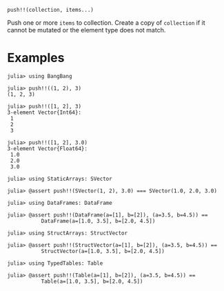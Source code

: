 ```
push!!(collection, items...)
```

Push one or more `items` to collection.  Create a copy of `collection` if it cannot be mutated or the element type does not match.

# Examples

```jldoctest
julia> using BangBang

julia> push!!((1, 2), 3)
(1, 2, 3)

julia> push!!([1, 2], 3)
3-element Vector{Int64}:
 1
 2
 3

julia> push!!([1, 2], 3.0)
3-element Vector{Float64}:
 1.0
 2.0
 3.0

julia> using StaticArrays: SVector

julia> @assert push!!(SVector(1, 2), 3.0) === SVector(1.0, 2.0, 3.0)

julia> using DataFrames: DataFrame

julia> @assert push!!(DataFrame(a=[1], b=[2]), (a=3.5, b=4.5)) ==
           DataFrame(a=[1.0, 3.5], b=[2.0, 4.5])

julia> using StructArrays: StructVector

julia> @assert push!!(StructVector(a=[1], b=[2]), (a=3.5, b=4.5)) ==
           StructVector(a=[1.0, 3.5], b=[2.0, 4.5])

julia> using TypedTables: Table

julia> @assert push!!(Table(a=[1], b=[2]), (a=3.5, b=4.5)) ==
           Table(a=[1.0, 3.5], b=[2.0, 4.5])
```

